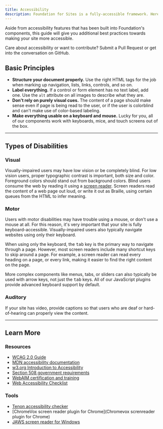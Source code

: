 ```yaml
---
title: Accessibility
description: Foundation for Sites is a fully-accessible framework. Here are some general guidelines to keep in mind as you make your pages accessible.
---
```


Aside from accessibility features that has been built into Foundation's components, this guide will give you additional best practices towards making your site more accessible.

<div class="primary callout">
  <p>Care about accessibility or want to contribute? Submit a Pull Request or get into the conversation on GitHub.</p>
</div>

## Basic Principles

- **Structure your document properly.** Use the right HTML tags for the job when marking up navigation, lists, links, controls, and so on.
- **Label everything.** If a control or form element has no text label, add one. Use the `alt` attribute on all images to describe what they are.
- **Don't rely on purely visual cues.** The content of a page should make sense even if page is being read to the user, or if the user is colorblind and can't make use of color-based labeling.
- **Make everything usable on a keyboard and mouse.** Lucky for you, all of our components work with keyboards, mice, and touch screens out of the box.

---

## Types of Disabilities

### Visual

Visually-impaired users may have low vision or be completely blind. For low vision users, proper typographic contrast is important, both size and color. Foreground colors should stand out from background colors. Blind users consume the web by reading it using a [screen reader](http://en.wikipedia.org/wiki/Screen_reader). Screen readers read the content of a web page out loud, or write it out as Braille, using certain queues from the HTML to infer meaning.

### Motor

Users with motor disabilities may have trouble using a mouse, or don't use a mouse at all. For this reason, it's very important that your site is fully keyboard-accessible. Visually-impaired users also typically navigate websites using only their keyboard.

When using only the keyboard, the <kbd>tab</kbd> key is the primary way to navigate through a page. However, most screen readers include many shortcut keys to skip around a page. For example, a screen reader can read every heading on a page, or every link, making it easier to find the right content on the page.

More complex components like menus, tabs, or sliders can also typically be used with arrow keys, not just the <kbd>tab</kbd> keys. All of our JavaScript plugins provide advanced keyboard support by default.

### Auditory

If your site has video, provide captions so that users who are deaf or hard-of-hearing can properly view the content.

---

## Learn More

### Resources

- [WCAG 2.0 Guide](http://www.w3.org/TR/UNDERSTANDING-WCAG20/)
- [MDN accessibility documentation](https://developer.mozilla.org/en-US/docs/Web/Accessibility)
- [w3.org Introduction to Accessibility](http://www.w3.org/WAI/intro/accessibility.php)
- [Section 508 government requirements](http://www.section508.gov/)
- [WebAIM certification and training](http://webaim.org/)
- [Web Accessibility Checklist](http://a11yproject.com/checklist.html)

### Tools

- [Tenon accessibility checker](https://tenon.io/index.php)
- [ChromeVox screen reader plugin for Chrome](Chromevox screnreader plugin for Chrome)
- [JAWS screen reader for Windows](http://www.freedomscientific.com/Products/Blindness/Jaws)